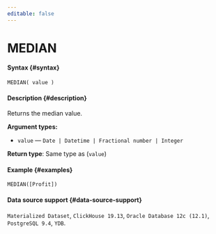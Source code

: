 ```yaml
---
editable: false
---
```


# MEDIAN



#### Syntax {#syntax}


```
MEDIAN( value )
```

#### Description {#description}
Returns the median value.

**Argument types:**
- `value` — `Date | Datetime | Fractional number | Integer`


**Return type**: Same type as (`value`)

#### Example {#examples}

```
MEDIAN([Profit])
```


#### Data source support {#data-source-support}

`Materialized Dataset`, `ClickHouse 19.13`, `Oracle Database 12c (12.1)`, `PostgreSQL 9.4`, `YDB`.
